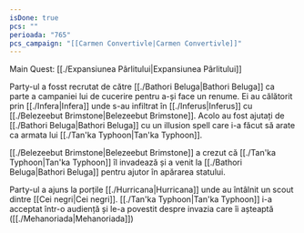 ```yaml
---
isDone: true
pcs: ""
perioada: "765"
pcs_campaign: "[[Carmen Convertivle|Carmen Convertivle]]"
---
```



Main Quest: [[./Expansiunea Pârlitului|Expansiunea Pârlitului]] 

Party-ul a fosst recrutat de către [[./Bathori Beluga|Bathori Beluga]]  ca parte a campaniei lui de cucerire pentru a-și face un renume. 
Ei au călătorit prin [[./Infera|Infera]]  unde s-au infiltrat în [[./Inferus|Inferus]] cu [[./Belezeebut Brimstone|Belezeebut Brimstone]]. Acolo au fost ajutați de [[./Bathori Beluga|Bathori Beluga]] cu  un illusion spell care i-a făcut să arate ca armata lui [[./Tan'ka Typhoon|Tan'ka Typhoon]].

[[./Belezeebut Brimstone|Belezeebut Brimstone]] a crezut că [[./Tan'ka Typhoon|Tan'ka Typhoon]] îl invadează și a venit la [[./Bathori Beluga|Bathori Beluga]]  pentru ajutor în apărarea statului. 

Party-ul a ajuns la porțile [[./Hurricana|Hurricana]]  unde au întâlnit un scout dintre [[Cei negri|Cei negri]]. [[./Tan'ka Typhoon|Tan'ka Typhoon]] i-a acceptat într-o audiență și le-a povestit despre invazia care îi așteaptă ([[./Mehanoriada|Mehanoriada]])